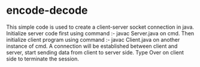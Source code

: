 # encode-decode
This simple code is used to create a client-server socket connection in java.
Initialize server code first using command :- javac Server.java on cmd.
Then initialize client program using command :- javac Client.java on another instance of cmd.
A connection will be established between client and server, start sending data from client to server side.
Type Over on client side to terminate the session.
